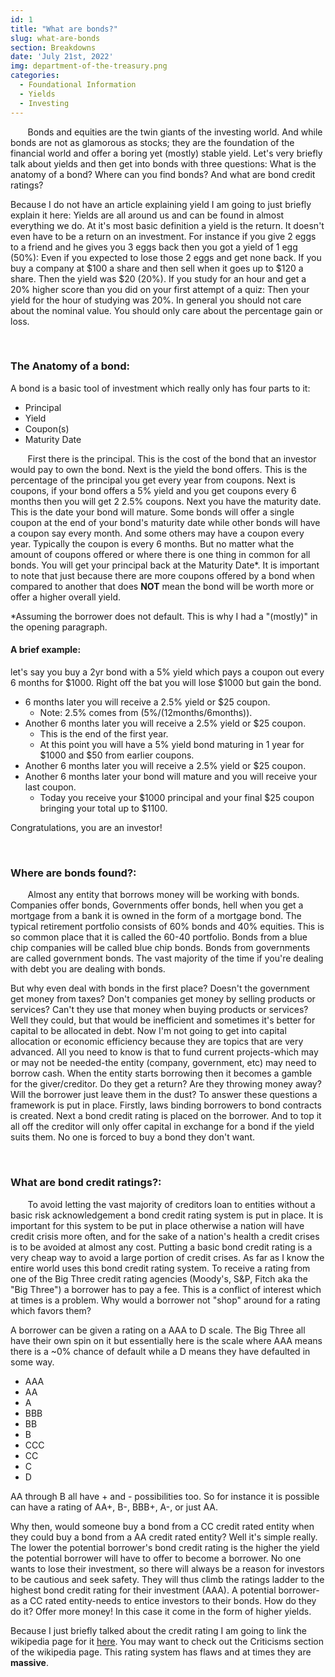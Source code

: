 ```yaml
---
id: 1
title: "What are bonds?"
slug: what-are-bonds
section: Breakdowns
date: 'July 21st, 2022'
img: department-of-the-treasury.png
categories:
  - Foundational Information
  - Yields
  - Investing
---
```


<p>&nbsp;&nbsp;&nbsp;&nbsp;&nbsp;&nbsp; Bonds and equities are the twin giants of the investing world. And while bonds are not as glamorous as stocks; they are the foundation of the financial world and offer a boring yet (mostly) stable yield. Let's very briefly talk about yields and then get into bonds with three questions: What is the anatomy of a bond? Where can you find bonds? And what are bond credit ratings?</p>

<!--more-->

<p>Because I do not have an article explaining yield I am going to just briefly explain it here: Yields are all around us and can be found in almost everything we do. At it's most basic definition a yield is the return. It doesn't even have to be a return on an investment. For instance if you give 2 eggs to a friend and he gives you 3 eggs back then you got a yield of 1 egg (50%): Even if you expected to lose those 2 eggs and get none back. If you buy a company at $100 a share and then sell when it goes up to $120 a share. Then the yield was $20 (20%). If you study for an hour and get a 20% higher score than you did on your first attempt of a quiz: Then your yield for the hour of studying was 20%. In general you should not care about the nominal value. You should only care about the percentage gain or loss.</p>
<br>

### The Anatomy of a bond:

<p>A bond is a basic tool of investment which really only has four parts to it: <p>

- Principal
- Yield
- Coupon(s)
- Maturity Date

<p>&nbsp;&nbsp;&nbsp;&nbsp;&nbsp;&nbsp; First there is the principal. This is the cost of the bond that an investor would pay to own the bond. Next is the yield the bond offers. This is the percentage of the principal you get every year from coupons. Next is coupons, if your bond offers a 5% yield and you get coupons every 6 months then you will get 2 2.5% coupons. Next you have the maturity date. This is the date your bond will mature. Some bonds will offer a single coupon at the end of your bond's maturity date while other bonds will have a coupon say every month. And some others may have a coupon every year. Typically the coupon is every 6 months. But no matter what the amount of coupons offered or where there is one thing in common for all bonds. You will get your principal back at the Maturity Date*. It is important to note that just because there are more coupons offered by a bond when compared to another that does <b>NOT</b> mean the bond will be worth more or offer a higher overall yield.<p> 

*Assuming the borrower does not default. This is why I had a "(mostly)" in the opening paragraph.

#### A brief example:

<p>let's say you buy a 2yr bond with a 5% yield which pays a coupon out every 6 months for $1000. Right off the bat you will lose $1000 but gain the bond.<br>

- 6 months later you will receive a 2.5% yield or $25 coupon. 
  - Note: 2.5% comes from (5%/(12months/6months)).<br>
- Another 6 months later you will receive a 2.5% yield or $25 coupon. 
  - This is the end of the first year. 
  - At this point you will have a 5% yield bond maturing in 1 year for $1000 and $50 from earlier coupons.<br> 
- Another 6 months later you will receive a 2.5% yield or $25 coupon.<br>
- Another 6 months later your bond will mature and you will receive your last coupon. 
  - Today you receive your $1000 principal and your final $25 coupon bringing your total up to $1100. 
  
Congratulations, you are an investor!</p>
<br>

### Where are bonds found?:

<p>&nbsp;&nbsp;&nbsp;&nbsp;&nbsp;&nbsp; Almost any entity that borrows money will be working with bonds. Companies offer bonds, Governments offer bonds, hell when you get a mortgage from a bank it is owned in the form of a mortgage bond. The typical retirement portfolio consists of 60% bonds and 40% equities. This is so common place that it is called the 60-40 portfolio. Bonds from a blue chip companies will be called blue chip bonds. Bonds from governments are called government bonds. The vast majority of the time if you're dealing with debt you are dealing with bonds.</p>

<p>But why even deal with bonds in the first place? Doesn't the government get money from taxes? Don't companies get money by selling products or services? Can't they use that money when buying products or services? Well they could, but that would be inefficient and sometimes it's better for capital to be allocated in debt. Now I'm not going to get into capital allocation or economic efficiency because they are topics that are very advanced. All you need to know is that to fund current projects-which may or may not be needed-the entity (company, government, etc) may need to borrow cash. When the entity starts borrowing then it becomes a gamble for the giver/creditor. Do they get a return? Are they throwing money away? Will the borrower just leave them in the dust? To answer these questions a framework is put in place. Firstly, laws binding borrowers to bond contracts is created. Next a bond credit rating is placed on the borrower. And to top it all off the creditor will only offer capital in exchange for a bond if the yield suits them. No one is forced to buy a bond they don't want.</p>
<br>

### What are bond credit ratings?:

<p>&nbsp;&nbsp;&nbsp;&nbsp;&nbsp;&nbsp; To avoid letting the vast majority of creditors loan to entities without a basic risk acknowledgement a bond credit rating system is put in place. It is important for this system to be put in place otherwise a nation will have credit crisis more often, and for the sake of a nation's health a credit crises is to be avoided at almost any cost. Putting a basic bond credit rating is a very cheap way to avoid a large portion of credit crises. As far as I know the entire world uses this bond credit rating system. To receive a rating from one of the Big Three credit rating agencies (Moody's, S&P, Fitch aka the "Big Three") a borrower has to pay a fee. This is a conflict of interest which at times is a problem. Why would a borrower not "shop" around for a rating which favors them?</p>

<p> A borrower can be given a rating on a AAA to D scale. The Big Three all have their own spin on it but essentially here is the scale where AAA means there is a ~0% chance of default while a D means they have defaulted in some way.

- AAA
- AA
- A
- BBB
- BB
- B
- CCC
- CC
- C
- D

AA through B all have + and - possibilities too. So for instance it is possible can have a rating of AA+, B-, BBB+, A-, or just AA.<br>

Why then, would someone buy a bond from a CC credit rated entity when they could buy a bond from a AA credit rated entity? Well it's simple really. The lower the potential borrower's bond credit rating is the higher the yield the potential borrower will have to offer to become a borrower. No one wants to lose their investment, so there will always be a reason for investors to be cautious and seek safety. They will thus climb the ratings ladder to the highest bond credit rating for their investment (AAA). A potential borrower-as a CC rated entity-needs to entice investors to their bonds. How do they do it? Offer more money! In this case it come in the form of higher yields.

Because I just briefly talked about the credit rating I am going to link the wikipedia page for it [here](https://en.wikipedia.org/wiki/Bond_credit_rating). You may want to check out the Criticisms section of the wikipedia page. This rating system has flaws and at times they are <b>massive</b>.
</p>
